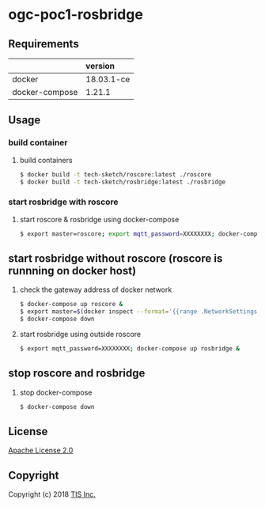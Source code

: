 # ogc-poc1-rosbridge

## Requirements

||version|
|:--|:--|
|docker|18.03.1-ce|
|docker-compose|1.21.1|

## Usage
### build container
1. build containers

    ```bash
    $ docker build -t tech-sketch/roscore:latest ./roscore
    $ docker build -t tech-sketch/rosbridge:latest ./rosbridge
    ```

### start rosbridge with roscore
1. start roscore & rosbridge using docker-compose

    ```bash
    $ export master=roscore; export mqtt_password=XXXXXXXX; docker-compose up &
    ```

## start rosbridge without roscore (roscore is runnning on docker host)
1. check the gateway address of docker network

    ```bash
    $ docker-compose up roscore &
    $ export master=$(docker inspect --format='{{range .NetworkSettings.Networks}}{{.Gateway}}{{end}}' roscore);echo ${master}
    $ docker-compose down
    ```
1. start rosbridge using outside roscore

    ```bash
    $ export mqtt_password=XXXXXXXX; docker-compose up rosbridge &
    ```

## stop roscore and rosbridge
1. stop docker-compose

    ```bash
    $ docker-compose down
    ```

## License

[Apache License 2.0](/LICENSE)

## Copyright
Copyright (c) 2018 [TIS Inc.](https://www.tis.co.jp/)
